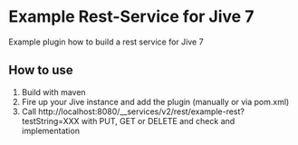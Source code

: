 # Example Rest-Service for Jive 7
Example plugin how to build a rest service for Jive 7

## How to use
1. Build with maven
2. Fire up your Jive instance and add the plugin (manually or via pom.xml)
3. Call http://localhost:8080/__services/v2/rest/example-rest?testString=XXX with PUT, GET or DELETE and check and implementation